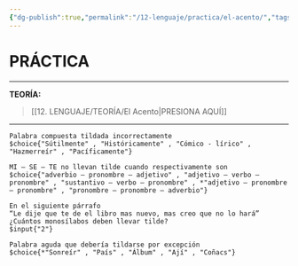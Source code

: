 ```yaml
---
{"dg-publish":true,"permalink":"/12-lenguaje/practica/el-acento/","tags":["Lenguaje","Práctica"]}
---
```


# PRÁCTICA
---
**TEORÍA:** 
>[[12. LENGUAJE/TEORÍA/El Acento\|PRESIONA AQUÍ]]

---

```exercise
Palabra compuesta tildada incorrectamente
$choice{"Sútilmente" , "Históricamente" , "Cómico - lírico" , "Hazmerreír" , "Pacíficamente"}
```

```exercise
MI – SE – TE no llevan tilde cuando respectivamente son
$choice{"adverbio – pronombre – adjetivo" , "adjetivo – verbo – pronombre" , "sustantivo – verbo – pronombre" , *"adjetivo – pronombre – pronombre" , "pronombre – pronombre – adverbio"}
```

```exercise
En el siguiente párrafo
“Le dije que te de el libro mas nuevo, mas creo que no lo hará”
¿Cuántos monosílabos deben llevar tilde?
$input{"2"}
```

```exercise
Palabra aguda que debería tildarse por excepción
$choice{*"Sonreír" , "País" , "Álbum" , "Ají" , "Coñacs"}
```

